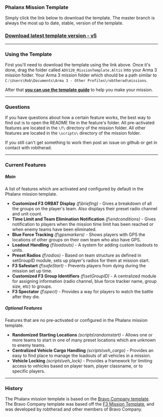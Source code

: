 ### Phalanx Mission Template

Simply click the link below to download the template. The master branch is always the most up to date, stable, version of the template. 

### [Download latest template version - v5](https://github.com/robtherad/A3_Phalanx_Mission_Template/archive/master.zip)

---

### Using the Template
First you'll need to download the template using the link above. Once it's done, drag the folder called `ADV120_MissionTemplate.Altis` into your Arma 3 mission folder. Your Arma 3 mission folder which should be a path similar to `C:\Users\Rob\Documents\Arma 3 - Other Profiles\robtherad\missions`. 

After that **[you can use the template guide](https://github.com/robtherad/A3_Phalanx_Mission_Template/wiki/Creating-a-Mission-with-the-Template)** to help you make your mission.

---

### Questions

If you have questions about how a certain feature works, the best way to find out is to open the README file in the feature's folder. All pre-activated features are located in the `\f\` directory of the mission folder. All other features are located in the `\scripts\` directory of the mission folder.

If you still can't get something to work then post an issue on github or get in contact with robtherad.

---

### Current Features

##### Main
A list of features which are activated and configured by default in the Phalanx mission template.
* **Customized F3 ORBAT Display** *(f\briefing)* - Gives a breakdown of all the groups on the player's team. Also displays their preset radio channel and unit count.
* **Time Limit and Team Elimination Notification** *(f\endconditions)* - Gives notification to players when the mission time limit has been reached or when enemy teams have been eliminated.
* **Blue Force Tracking** *(f\gpsmarkers)* - Shows players with GPS the locations of other groups on their own team who also have GPS.
* **Loadout Handling** *(f\loadouts)* - A system for adding custom loadouts to units.
* **Preset Radios** *(f\radios)* - Based on team structure as defined in setGroupID module, sets up player's radios for them at mission start.
* **F3 Safestart** *(f\safeStart)* - Prevents players from dying during the mission set up time.
* **Customized F3 Group Identifiers** *(f\setGroupID)* - A centralized module for assigning information (radio channel, blue force tracker name, group size, etc) to groups.
* **F3 Spectator** *(f\spect)* - Provides a way for players to watch the battle after they die.

##### Optional Features
Features that are no pre-activated or configured in the Phalanx mission template.
* **Randomized Starting Locations** *(scripts\randomstart)* - Allows one or more teams to start in one of many preset locations which are unknown to enemy teams.
* **Centralized Vehicle Cargo Handling** *(scripts\veh_cargo)* - Provides an easy to find place to manage the loadouts of all vehicles in a mission.
* **Vehicle Locking** *(scripts\veh_lock)* - Provides a framework for limiting access to vehicles based on player team, player classname, or to specific players.


---

### History

The Phalanx mission template is based on the [Bravo Company template](https://github.com/robtherad/BCArma). The Bravo Company template was based off the [F3 Mission Template](https://github.com/ferstaberinde/F3), and was developed by robtherad and other members of Bravo Company.
